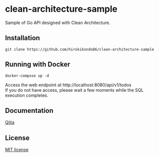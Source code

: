 # clean-architecture-sample

Sample of Go API designed with Clean Architecture.

## Installation

```
git clone https://github.com/hirokikondo86/clean-architecture-sample
```

## Running with Docker

```
docker-compose up -d
```

Access the web endpoint at http://localhost:8080/api/v1/todos <br>
If you do not have access, please wait a few moments while the SQL execution completes.

## Documentation

[Qiita](https://qiita.com/hirokikondo86/items/57a8e9adc3bc3a904665)

## License

[MIT license](https://b4b4r07.mit-license.org/)
